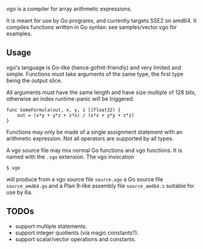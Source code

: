 vgo is a compiler for array arithmetic expressions.

It is meant for use by Go programs, and currently targets SSE2 on amd64.
It compiles functions written in Go syntax: see samples/vector.vgo
for examples.

Usage
-----

vgo's language is Go-like (hence gofmt-friendly) and very limited
and simple. Functions must take arguments of the same type,
the first type being the output slice.

All arguments must have the same length and have size multiple of 128
bits, otherwise an index runtime-panic will be triggered.

    func SomeFormula(out, x, y, z []float32) {
    	out = (x*y + y*z + z*x) / (x*x + y*y + z*z)
    }

Functions may only be made of a single assignment statement
with an arithmetic expression. Not all operators are supported
by all types.

A vgo source file may mix normal Go functions and vgo functions.
It is named with the `.vgo` extension. The vgo invocation

    $ vgo

will produce from a vgo source file `source.vgo` a Go source file
`source_amd64.go` and a Plan 9-like assembly file `source_amd64.s` suitable for
use by 6a.

TODOs
-----

* support multiple statements.
* support integer quotients (via magic constants?).
* support scalar/vector operations and constants.

